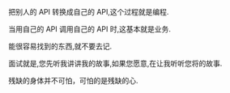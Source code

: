 把别人的 API 转换成自己的 API,这个过程就是编程.

当用自己的 API 调用自己的 API 时,这基本就是业务.

能很容易找到的东西,就不要去记.

面试就是,您先听我讲讲我的故事,如果您愿意,在让我听听您将的故事.

残缺的身体并不可怕，可怕的是残缺的心.